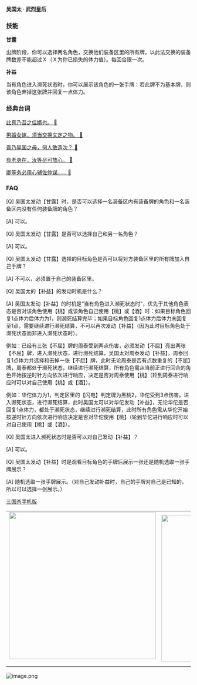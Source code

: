 
#### 吴国太 · 武烈皇后  

### 技能

**甘露**

出牌阶段，你可以选择两名角色，交换他们装备区里的所有牌，以此法交换的装备牌数差不能超过Ｘ（Ｘ为你已损失的体力值）。每回合限一次。

**补益**

当有角色进入濒死状态时，你可以展示该角色的一张手牌：若此牌不为基本牌，则该角色弃掉这张牌并回复一点体力。

### 经典台词


[此真乃吾之佳婿也。 🎵](char_yj007_dub_ability1_1.mp3)

[男婚女嫁，须当交换文定之物。 🎵](char_yj007_dub_ability1_2.mp3)

[吾乃吴国之母，何人敢造次？ 🎵](char_yj007_dub_ability2_1.mp3)

[有老身在，汝等尽可放心。 🎵](char_yj007_dub_ability2_2.mp3)

[卿等务必用心辅佐仲谋…… 🎵](char_yj007_dub_dead.mp3)


### FAQ

[Q] 吴国太发动【甘露】时，是否可以选择一名装备区内有装备牌的角色和一名装备区内没有任何装备牌的角色？

[A] 可以。



[Q] 吴国太发动【甘露】是否可以选择自己和另一名角色？

[A] 可以。



[Q] 吴国太发动【甘露】选择的目标角色是否可以将对方装备区里的所有牌加入自己手牌？

[A] 不可以，必须置于自己的装备区里。



[Q] 吴国太的【补益】的发动时机是什么？

[A] 吴国太发动【补益】的时机是“当有角色进入濒死状态时”，优先于其他角色表态是否对该角色使用【桃】或该角色自己使用【桃】或【酒】时：如果目标角色回复1点体力后体力为1，则濒死结算完毕；如果目标角色回复1点体力后体力未回复至1点，需要继续进行濒死结算，不可以再次发动【补益】（因为此时目标角色处于濒死状态而非进入濒死状态时）。

例如：已经有三张【不屈】牌的周泰受到两点伤害，必须发动【不屈】亮出两张【不屈】牌，进入濒死状态，进行濒死结算，吴国太对周泰发动【补益】，周泰回复1点体力并选择和去掉一张【不屈】牌，此时无论周泰是否有点数重复的【不屈】牌，周泰都处于濒死状态，继续进行濒死结算，所有角色需从当前正进行回合的角色开始按逆时针方向依次进行响应，决定是否对周泰使用【桃】（轮到周泰进行响应时可以对自己使用【桃】或【酒】）。

例如：华佗体力为1，判定区里的【闪电】判定牌为黑桃2，华佗受到3点伤害，进入濒死状态，进行濒死结算，此时吴国太可以对华佗发动【补益】，无论华佗是否回复1点体力，都处于濒死状态，继续进行濒死结算，此时所有角色需从华佗开始按逆时针方向依次进行响应决定是否对华佗使用【桃】（轮到华佗进行响应时可以对自己使用【桃】或【酒】）。



[Q] 吴国太进入濒死状态时是否可以对自己发动【补益】？

[A] 可以。



[Q] 吴国太发动【补益】时是观看目标角色的手牌后展示一张还是随机选取一张手牌展示？

[A] 随机选取一张手牌展示。（对自己发动补益时，自己的手牌对自己是已知的，所以可以选择一张展示。）


 [三国杀手机版](https://apps.apple.com/cn/app/%E4%B8%89%E5%9B%BD%E6%9D%80%E9%97%AE%E9%A2%98%E7%AD%94%E7%96%91/id527602078)
    <div style="text-align: center"><table><tr>
    <td style="text-align: center">
<img src="https://is4-ssl.mzstatic.com/image/thumb/PurpleSource116/v4/1b/38/06/1b380673-fa07-7d70-76af-cc625e8e7894/97f20edf-1616-4b93-9e88-fbaebfe22faf_page-0.jpg/460x0w.webp" height="400">
</td>
<td style="text-align: center">
<img src="https://is5-ssl.mzstatic.com/image/thumb/PurpleSource126/v4/f6/ae/05/f6ae053d-def3-e9be-a991-74954202adad/7a500a3f-0dc0-4c7a-8287-6eed7e11d2b4_page-1.jpg/460x0w.webp" height="400">
</td>
<td style="text-align: center">
<img src="https://is2-ssl.mzstatic.com/image/thumb/PurpleSource126/v4/f3/38/97/f33897de-2a22-ec13-1832-60c35c10fe7c/7fbfdcd6-9f03-45ce-8dc1-bad59b0e5f5d_page-2.jpg/460x0w.webp" height="400">
</td>
<td style="text-align: center">
<img src="https://is2-ssl.mzstatic.com/image/thumb/PurpleSource116/v4/7c/bf/db/7cbfdbb7-8d99-a661-c3a7-bc4e3fdb840a/5e805d5e-b991-4341-bdf6-233a5dd8d703_page-3.jpg/460x0w.webp" height="400">
</td>
</tr>
</table>
</div>
    
 ![image.png](https://s2.loli.net/2022/01/10/Z85EF3hBpvU41oI.png)
